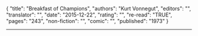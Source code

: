 {
"title": "Breakfast of Champions",
"authors": "Kurt Vonnegut",
"editors": "",
"translator": "",
"date": "2015-12-22",
"rating": "",
"re-read": "TRUE",
"pages": "243",
"non-fiction": "",
"comic": "",
"published": "1973"
}

---
